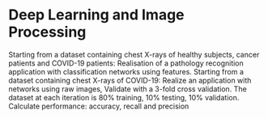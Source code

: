 # Deep Learning and Image Processing
Starting from a dataset containing chest X-rays of healthy subjects, cancer patients and COVID-19 patients:
Realisation of a pathology recognition application with classification networks using features.
Starting from a dataset containing chest X-rays of COVID-19:
Realize an application with networks using raw images,
Validate with a 3-fold cross validation. 
The dataset at each iteration is 80% training, 10% testing, 10% validation. 
Calculate performance: accuracy, recall and precision
